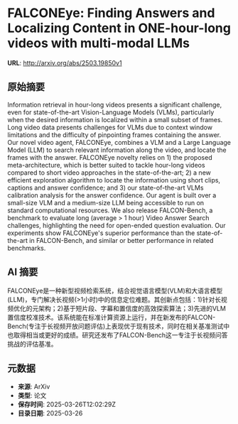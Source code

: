 # FALCONEye: Finding Answers and Localizing Content in ONE-hour-long videos with multi-modal LLMs

**URL**: http://arxiv.org/abs/2503.19850v1

## 原始摘要

Information retrieval in hour-long videos presents a significant challenge,
even for state-of-the-art Vision-Language Models (VLMs), particularly when the
desired information is localized within a small subset of frames. Long video
data presents challenges for VLMs due to context window limitations and the
difficulty of pinpointing frames containing the answer. Our novel video agent,
FALCONEye, combines a VLM and a Large Language Model (LLM) to search relevant
information along the video, and locate the frames with the answer. FALCONEye
novelty relies on 1) the proposed meta-architecture, which is better suited to
tackle hour-long videos compared to short video approaches in the
state-of-the-art; 2) a new efficient exploration algorithm to locate the
information using short clips, captions and answer confidence; and 3) our
state-of-the-art VLMs calibration analysis for the answer confidence. Our agent
is built over a small-size VLM and a medium-size LLM being accessible to run on
standard computational resources. We also release FALCON-Bench, a benchmark to
evaluate long (average &gt; 1 hour) Video Answer Search challenges, highlighting
the need for open-ended question evaluation. Our experiments show FALCONEye's
superior performance than the state-of-the-art in FALCON-Bench, and similar or
better performance in related benchmarks.


## AI 摘要

FALCONEye是一种新型视频检索系统，结合视觉语言模型(VLM)和大语言模型(LLM)，专门解决长视频(>1小时)中的信息定位难题。其创新点包括：1)针对长视频优化的元架构；2)基于短片段、字幕和置信度的高效探索算法；3)先进的VLM置信度校准技术。该系统能在标准计算资源上运行，并在新发布的FALCON-Bench(专注于长视频开放问题评估)上表现优于现有技术，同时在相关基准测试中也取得相当或更好的成绩。研究还发布了FALCON-Bench这一专注于长视频问答挑战的评估基准。

## 元数据

- **来源**: ArXiv
- **类型**: 论文
- **保存时间**: 2025-03-26T12:02:29Z
- **目录日期**: 2025-03-26
